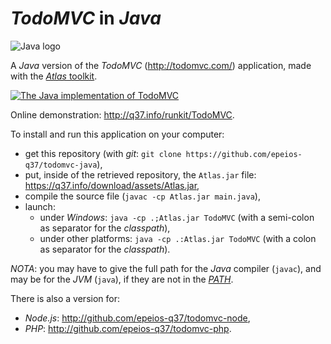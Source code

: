 # *TodoMVC* in *Java*

![Java logo](https://q37.info/download/assets/Java.png "Java")

A *Java* version of the *TodoMVC* (<http://todomvc.com/>) application, made with the [*Atlas* toolkit](https://atlastk.org/).

[![The Java implementation of TodoMVC](http://q37.info/download/TodoMVC.gif "The Java implementation of TodoMVC")](http://atlastk.org)

Online demonstration: <http://q37.info/runkit/TodoMVC>.

To install and run this application on your computer:

- get this repository (with *git*: `git clone https://github.com/epeios-q37/todomvc-java`),
- put, inside of the retrieved repository, the `Atlas.jar` file: https://q37.info/download/assets/Atlas.jar,
- compile the source file (`javac -cp Atlas.jar main.java`),
- launch:
	- under *Windows*: `java -cp .;Atlas.jar TodoMVC` (with a semi-colon as separator for the *classpath*),
	- under other platforms: `java -cp .:Atlas.jar TodoMVC` (with a colon as separator for the *classpath*).

 *NOTA*: you may have to give the full path for the *Java* compiler (`javac`), and may be for the *JVM* (`java`), if they are not in the [*PATH*](https://en.wikipedia.org/wiki/PATH_(variable)).


There is also a version for:

  * *Node.js*: <http://github.com/epeios-q37/todomvc-node>,
  * *PHP*: <http://github.com/epeios-q37/todomvc-php>.